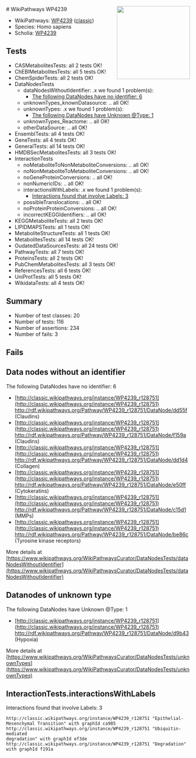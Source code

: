 <img style="float: right; width: 200px" src="https://upload.wikimedia.org/wikipedia/commons/thumb/8/83/Wplogo_with_text_500.png/640px-Wplogo_with_text_500.png" />
# WikiPathways WP4239

* WikiPathways: [WP4239](https://wikipathways.org/pathways/WP4239) ([classic](https://classic.wikipathways.org/instance/WP4239))
* Species: Homo sapiens
* Scholia: [WP4239](https://scholia.toolforge.org/wikipathways/WP4239)
## Tests
* CASMetabolitesTests: all 2 tests OK!
* ChEBIMetabolitesTests: all 5 tests OK!
* ChemSpiderTests: all 2 tests OK!
* DataNodesTests
    * dataNodesWithoutIdentifier: .x we found 1 problem(s):
        * [The following DataNodes have no identifier: 6](#d2d32fa5)
    * unknownTypes_knownDatasource: .. all OK!
    * unknownTypes: .x we found 1 problem(s):
        * [The following DataNodes have Unknown @Type: 1](#839973df)
    * unknownTypes_Reactome: .. all OK!
    * otherDataSource: .. all OK!
* EnsemblTests: all 4 tests OK!
* GeneTests: all 4 tests OK!
* GeneralTests: all 14 tests OK!
* HMDBSecMetabolitesTests: all 3 tests OK!
* InteractionTests
    * noMetaboliteToNonMetaboliteConversions: .. all OK!
    * noNonMetaboliteToMetaboliteConversions: .. all OK!
    * noGeneProteinConversions: .. all OK!
    * nonNumericIDs: .. all OK!
    * interactionsWithLabels: .x we found 1 problem(s):
        * [Interactions found that involve Labels: 3](#630d267a)
    * possibleTranslocations: .. all OK!
    * noProteinProteinConversions: .. all OK!
    * incorrectKEGGIdentifiers: .. all OK!
* KEGGMetaboliteTests: all 2 tests OK!
* LIPIDMAPSTests: all 1 tests OK!
* MetaboliteStructureTests: all 1 tests OK!
* MetabolitesTests: all 14 tests OK!
* OudatedDataSourcesTests: all 24 tests OK!
* PathwayTests: all 7 tests OK!
* ProteinsTests: all 2 tests OK!
* PubChemMetabolitesTests: all 3 tests OK!
* ReferencesTests: all 6 tests OK!
* UniProtTests: all 5 tests OK!
* WikidataTests: all 4 tests OK!


## Summary

* Number of test classes: 20
* Number of tests: 116
* Number of assertions: 234
* Number of fails: 3

## Fails

<a name="d2d32fa5" />

## Data nodes without an identifier

The following DataNodes have no identifier: 6

* [http://classic.wikipathways.org/instance/WP4239_r128751](http://classic.wikipathways.org/instance/WP4239_r128751) http://rdf.wikipathways.org/Pathway/WP4239_r128751/DataNode/dd55f (Claudins)
* [http://classic.wikipathways.org/instance/WP4239_r128751](http://classic.wikipathways.org/instance/WP4239_r128751) http://rdf.wikipathways.org/Pathway/WP4239_r128751/DataNode/f159a (Claudins)
* [http://classic.wikipathways.org/instance/WP4239_r128751](http://classic.wikipathways.org/instance/WP4239_r128751) http://rdf.wikipathways.org/Pathway/WP4239_r128751/DataNode/dd1d4 (Collagen)
* [http://classic.wikipathways.org/instance/WP4239_r128751](http://classic.wikipathways.org/instance/WP4239_r128751) http://rdf.wikipathways.org/Pathway/WP4239_r128751/DataNode/e50ff (Cytokeratins)
* [http://classic.wikipathways.org/instance/WP4239_r128751](http://classic.wikipathways.org/instance/WP4239_r128751) http://rdf.wikipathways.org/Pathway/WP4239_r128751/DataNode/c15d1 (MMPs)
* [http://classic.wikipathways.org/instance/WP4239_r128751](http://classic.wikipathways.org/instance/WP4239_r128751) http://rdf.wikipathways.org/Pathway/WP4239_r128751/DataNode/be86c (Tyrosine kinase 
receptors)


More details at [https://www.wikipathways.org/WikiPathwaysCurator/DataNodesTests/dataNodesWithoutIdentifier](https://www.wikipathways.org/WikiPathwaysCurator/DataNodesTests/dataNodesWithoutIdentifier)

<a name="839973df" />

## Datanodes of unknown type

The following DataNodes have Unknown @Type: 1

* [http://classic.wikipathways.org/instance/WP4239_r128751](http://classic.wikipathways.org/instance/WP4239_r128751) http://rdf.wikipathways.org/Pathway/WP4239_r128751/DataNode/d9b43 (Hypoxia)


More details at [https://www.wikipathways.org/WikiPathwaysCurator/DataNodesTests/unknownTypes](https://www.wikipathways.org/WikiPathwaysCurator/DataNodesTests/unknownTypes)

<a name="630d267a" />

## InteractionTests.interactionsWithLabels

Interactions found that involve Labels: 3
```
http://classic.wikipathways.org/instance/WP4239_r128751 "Epithelial-Mesenchymal Transition" with graphId ca985
http://classic.wikipathways.org/instance/WP4239_r128751 "Ubiquitin-mediated
degradation" with graphId ef3de
http://classic.wikipathways.org/instance/WP4239_r128751 "Degradation" with graphId f191a
```

